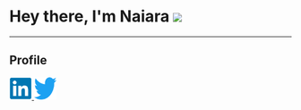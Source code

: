 # Hey there, I'm Naiara <img src="https://media.giphy.com/media/hvRJCLFzcasrR4ia7z/giphy.gif" width="25px"> 
---------------------
**Profile**
---------------------
<p><a href="https://www.linkedin.com/in/naiara-saratxaga-17abb030/" target="_blank" rel="noreferrer"> <img src="https://raw.githubusercontent.com/devicons/devicon/master/icons/linkedin/linkedin-original.svg" alt="Linkedin" width="40" height="40"/> </a> 
<a href="https://twitter.com/naiarasaratxaga" target="_blank" rel="noreferrer"> <img src="https://raw.githubusercontent.com/devicons/devicon/master/icons/twitter/twitter-original.svg" alt="twitter" width="40" height="40"/> </a> 
<a href="mailto:nsaratxaga@gmail.com" target="_blank" rel="noreferrer"> <img src='https://user-images.githubusercontent.com/99652446/164987659-7ac10a90-88f4-43ee-83cf-3bf9126b0af6.png" alt="gmail" width="40" height="40"/></a></p>

---------------------
## Languages 
<p>
<a href="https://reactjs.org/" target="_blank" rel="noreferrer"> <img src="https://raw.githubusercontent.com/devicons/devicon/master/icons/react/react-original.svg" alt="react" width="40" height="40"/> </a> 
<a href="https://developer.mozilla.org/en-US/docs/Web/JavaScript" target="_blank" rel="noreferrer"> <img src="https://raw.githubusercontent.com/devicons/devicon/master/icons/javascript/javascript-original.svg" alt="javascript" width="40" height="40"/> 
<a href="https://www.w3.org/html/" target="_blank" rel="noreferrer"> <img src="https://raw.githubusercontent.com/devicons/devicon/master/icons/html5/html5-original-wordmark.svg" alt="html5" width="40" height="40"/>
<a href="https://sass-lang.com" target="_blank" rel="noreferrer"> <img src="https://raw.githubusercontent.com/devicons/devicon/master/icons/sass/sass-original.svg" alt="sass" width="40" height="40"/>
<a href="https://github.com/" target="_blank" rel="noreferrer"> <img src="https://raw.githubusercontent.com/devicons/devicon/master/icons/github/github-original.svg" alt=“github” width="40" height="40"/> </a> 
</p>

